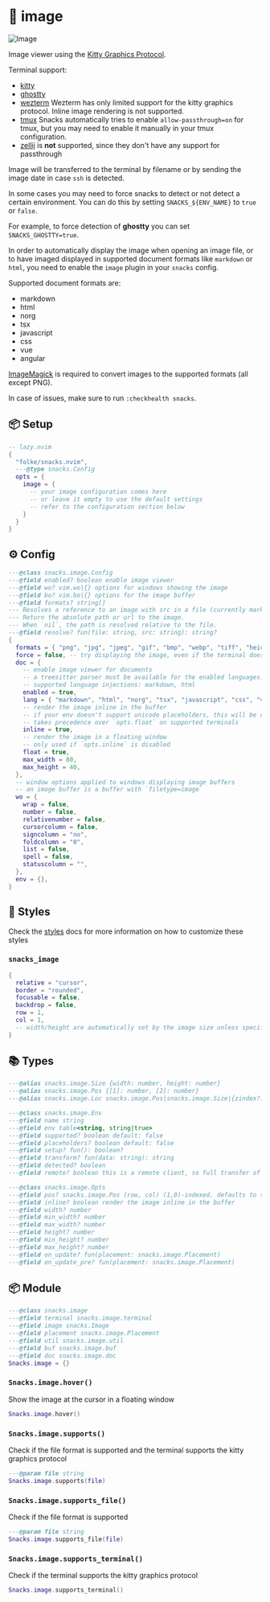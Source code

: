 # 🍿 image

![Image](https://github.com/user-attachments/assets/4e8a686c-bf41-4989-9d74-1641ecf2835f)

Image viewer using the [Kitty Graphics Protocol](https://sw.kovidgoyal.net/kitty/graphics-protocol/).

Terminal support:

- [kitty](https://sw.kovidgoyal.net/kitty/)
- [ghostty](https://ghostty.org/)
- [wezterm](https://wezfurlong.org/wezterm/)
  Wezterm has only limited support for the kitty graphics protocol.
  Inline image rendering is not supported.
- [tmux](https://github.com/tmux/tmux)
  Snacks automatically tries to enable `allow-passthrough=on` for tmux,
  but you may need to enable it manually in your tmux configuration.
- [zellij](https://github.com/zellij-org/zellij) is **not** supported,
  since they don't have any support for passthrough

Image will be transferred to the terminal by filename or by sending the image
date in case `ssh` is detected.

In some cases you may need to force snacks to detect or not detect a certain
environment. You can do this by setting `SNACKS_${ENV_NAME}` to `true` or `false`.

For example, to force detection of **ghostty** you can set `SNACKS_GHOSTTY=true`.

In order to automatically display the image when opening an image file,
or to have imaged displayed in supported document formats like `markdown` or `html`,
you need to enable the `image` plugin in your `snacks` config.

Supported document formats are:

- markdown
- html
- norg
- tsx
- javascript
- css
- vue
- angular

[ImageMagick](https://imagemagick.org/index.php) is required to convert images
to the supported formats (all except PNG).

In case of issues, make sure to run `:checkhealth snacks`.

<!-- docgen -->

## 📦 Setup

```lua
-- lazy.nvim
{
  "folke/snacks.nvim",
  ---@type snacks.Config
  opts = {
    image = {
      -- your image configuration comes here
      -- or leave it empty to use the default settings
      -- refer to the configuration section below
    }
  }
}
```

## ⚙️ Config

```lua
---@class snacks.image.Config
---@field enabled? boolean enable image viewer
---@field wo? vim.wo|{} options for windows showing the image
---@field bo? vim.bo|{} options for the image buffer
---@field formats? string[]
--- Resolves a reference to an image with src in a file (currently markdown only).
--- Return the absolute path or url to the image.
--- When `nil`, the path is resolved relative to the file.
---@field resolve? fun(file: string, src: string): string?
{
  formats = { "png", "jpg", "jpeg", "gif", "bmp", "webp", "tiff", "heic", "avif", "mp4", "mov", "avi", "mkv", "webm" },
  force = false, -- try displaying the image, even if the terminal does not support it
  doc = {
    -- enable image viewer for documents
    -- a treesitter parser must be available for the enabled languages.
    -- supported language injections: markdown, html
    enabled = true,
    lang = { "markdown", "html", "norg", "tsx", "javascript", "css", "vue", "angular" },
    -- render the image inline in the buffer
    -- if your env doesn't support unicode placeholders, this will be disabled
    -- takes precedence over `opts.float` on supported terminals
    inline = true,
    -- render the image in a floating window
    -- only used if `opts.inline` is disabled
    float = true,
    max_width = 80,
    max_height = 40,
  },
  -- window options applied to windows displaying image buffers
  -- an image buffer is a buffer with `filetype=image`
  wo = {
    wrap = false,
    number = false,
    relativenumber = false,
    cursorcolumn = false,
    signcolumn = "no",
    foldcolumn = "0",
    list = false,
    spell = false,
    statuscolumn = "",
  },
  env = {},
}
```

## 🎨 Styles

Check the [styles](https://github.com/folke/snacks.nvim/blob/main/docs/styles.md)
docs for more information on how to customize these styles

### `snacks_image`

```lua
{
  relative = "cursor",
  border = "rounded",
  focusable = false,
  backdrop = false,
  row = 1,
  col = 1,
  -- width/height are automatically set by the image size unless specified below
}
```

## 📚 Types

```lua
---@alias snacks.image.Size {width: number, height: number}
---@alias snacks.image.Pos {[1]: number, [2]: number}
---@alias snacks.image.Loc snacks.image.Pos|snacks.image.Size|{zindex?: number}
```

```lua
---@class snacks.image.Env
---@field name string
---@field env table<string, string|true>
---@field supported? boolean default: false
---@field placeholders? boolean default: false
---@field setup? fun(): boolean?
---@field transform? fun(data: string): string
---@field detected? boolean
---@field remote? boolean this is a remote client, so full transfer of the image data is required
```

```lua
---@class snacks.image.Opts
---@field pos? snacks.image.Pos (row, col) (1,0)-indexed. defaults to the top-left corner
---@field inline? boolean render the image inline in the buffer
---@field width? number
---@field min_width? number
---@field max_width? number
---@field height? number
---@field min_height? number
---@field max_height? number
---@field on_update? fun(placement: snacks.image.Placement)
---@field on_update_pre? fun(placement: snacks.image.Placement)
```

## 📦 Module

```lua
---@class snacks.image
---@field terminal snacks.image.terminal
---@field image snacks.Image
---@field placement snacks.image.Placement
---@field util snacks.image.util
---@field buf snacks.image.buf
---@field doc snacks.image.doc
Snacks.image = {}
```

### `Snacks.image.hover()`

Show the image at the cursor in a floating window

```lua
Snacks.image.hover()
```

### `Snacks.image.supports()`

Check if the file format is supported and the terminal supports the kitty graphics protocol

```lua
---@param file string
Snacks.image.supports(file)
```

### `Snacks.image.supports_file()`

Check if the file format is supported

```lua
---@param file string
Snacks.image.supports_file(file)
```

### `Snacks.image.supports_terminal()`

Check if the terminal supports the kitty graphics protocol

```lua
Snacks.image.supports_terminal()
```

